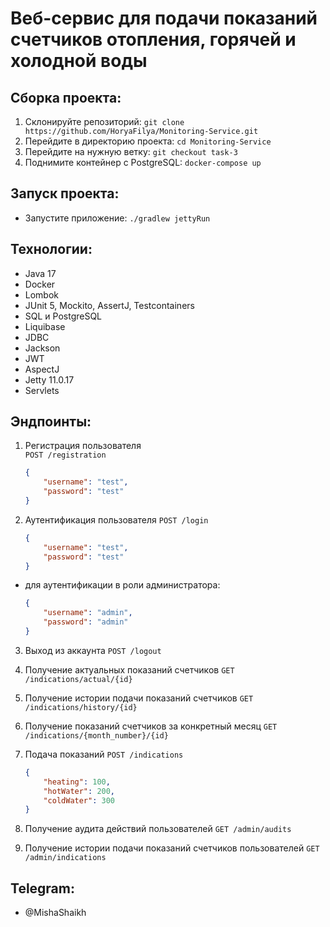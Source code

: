 # Веб-сервис для подачи показаний счетчиков отопления, горячей и холодной воды

## Сборка проекта:

1. Склонируйте репозиторий: `git clone https://github.com/HoryaFilya/Monitoring-Service.git`
2. Перейдите в директорию проекта: `cd Monitoring-Service`
3. Перейдите на нужную ветку: `git checkout task-3`
4. Поднимите контейнер с PostgreSQL: `docker-compose up`

## Запуск проекта:

- Запустите приложение: `./gradlew jettyRun`

## Технологии:

- Java 17
- Docker
- Lombok
- JUnit 5, Mockito, AssertJ, Testcontainers
- SQL и PostgreSQL
- Liquibase
- JDBC
- Jackson
- JWT
- AspectJ
- Jetty 11.0.17
- Servlets

## Эндпоинты:

1. Регистрация пользователя  
   `POST /registration`
   ```json
   {
       "username": "test",
       "password": "test"
   }

2. Аутентификация пользователя
   `POST /login`
   ```json
   {
       "username": "test",
       "password": "test"
   }

- для аутентификации в роли администратора:
   ```json
   {
       "username": "admin",
       "password": "admin"
   }

3. Выход из аккаунта
   `POST /logout`

4. Получение актуальных показаний счетчиков
   `GET /indications/actual/{id}`

5. Получение истории подачи показаний счетчиков
   `GET /indications/history/{id}`

6. Получение показаний счетчиков за конкретный месяц
   `GET /indications/{month_number}/{id}`

7. Подача показаний
   `POST /indications`
   ```json
   {
       "heating": 100,
       "hotWater": 200,
       "coldWater": 300
   }

8. Получение аудита действий пользователей
   `GET /admin/audits`

9. Получение истории подачи показаний счетчиков пользователей
   `GET /admin/indications`


## Telegram:
- @MishaShaikh
